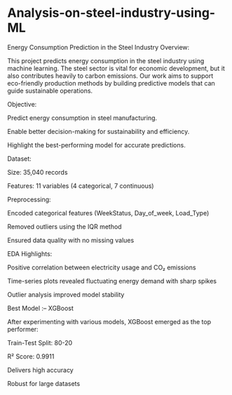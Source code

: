 # Analysis-on-steel-industry-using-ML

Energy Consumption Prediction in the Steel Industry
Overview:

This project predicts energy consumption in the steel industry using machine learning.
The steel sector is vital for economic development, but it also contributes heavily to carbon emissions.
Our work aims to support eco-friendly production methods by building predictive models that can guide sustainable operations.

 Objective:

Predict energy consumption in steel manufacturing.

Enable better decision-making for sustainability and efficiency.

Highlight the best-performing model for accurate predictions.

Dataset:

Size: 35,040 records

Features: 11 variables (4 categorical, 7 continuous)

Preprocessing:

Encoded categorical features (WeekStatus, Day_of_week, Load_Type)

Removed outliers using the IQR method

Ensured data quality with no missing values

EDA Highlights:

Positive correlation between electricity usage and CO₂ emissions

Time-series plots revealed fluctuating energy demand with sharp spikes

Outlier analysis improved model stability

Best Model :– XGBoost

After experimenting with various models, XGBoost emerged as the top performer:

Train-Test Split: 80-20

R² Score: 0.9911


Delivers high accuracy

Robust for large datasets
